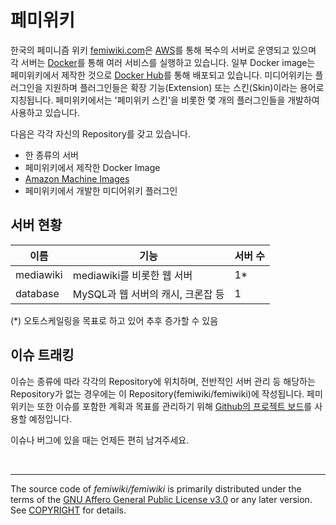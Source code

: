 페미위키
========

한국의 페미니즘 위키 [femiwiki.com]은 [AWS]를 통해 복수의 서버로 운영되고 있으며 각 서버는 [Docker]를 통해 여러 서비스를 실행하고 있습니다. 일부 Docker image는 페미위키에서 제작한 것으로 [Docker Hub]를 통해 배포되고 있습니다.
미디어위키는 플러그인을 지원하며 플러그인들은 확장 기능(Extension) 또는 스킨(Skin)이라는 용어로 지칭됩니다. 페미위키에서는 '페미위키 스킨'을 비롯한 몇 개의 플러그인들을 개발하여 사용하고 있습니다.

다음은 각각 자신의 Repository를 갖고 있습니다.

- 한 종류의 서버
- 페미위키에서 제작한 Docker Image
- [Amazon Machine Images](https://docs.aws.amazon.com/AWSEC2/latest/UserGuide/AMIs.html)
- 페미위키에서 개발한 미디어위키 플러그인

서버 현황
-------

|이름|기능|서버 수|
-|-|-
|mediawiki|mediawiki를 비롯한 웹 서버|1*|
|database|MySQL과 웹 서버의 캐시, 크론잡 등|1|

(*) 오토스케일링을 목표로 하고 있어 추후 증가할 수 있음

이슈 트래킹
-------

이슈는 종류에 따라 각각의 Repository에 위치하며, 전반적인 서버 관리 등 해당하는 Repository가 없는 경우에는 이 Repository(femiwiki/femiwiki)에 작성됩니다. 페미위키는 또한 이슈를 포함한 계획과 목표를 관리하기 위해 [Github의 프로젝트 보드](https://github.com/orgs/femiwiki/projects/1)를 사용할 예정입니다.

이슈나 버그에 있을 때는 언제든 편히 남겨주세요.

&nbsp;

--------

The source code of *femiwiki/femiwiki* is primarily distributed under the terms
of the [GNU Affero General Public License v3.0] or any later version. See
[COPYRIGHT] for details.

[femiwiki.com]: https://femiwiki.com
[AWS]: https://aws.amazon.com
[Docker]: https://docker.com/
[Docker Hub]: https://hub.docker.com/
[GNU Affero General Public License v3.0]: LICENSE
[COPYRIGHT]: COPYRIGHT
